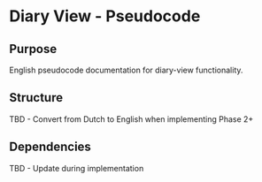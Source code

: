 # Diary View - Pseudocode

## Purpose
English pseudocode documentation for diary-view functionality.

## Structure
TBD - Convert from Dutch to English when implementing Phase 2+

## Dependencies
TBD - Update during implementation
